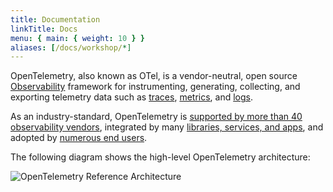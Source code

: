 ```yaml
---
title: Documentation
linkTitle: Docs
menu: { main: { weight: 10 } }
aliases: [/docs/workshop/*]
---
```


OpenTelemetry, also known as OTel, is a vendor-neutral, open source
[Observability](concepts/observability-primer/#what-is-observability) framework
for instrumenting, generating, collecting, and exporting telemetry data such as
[traces](/docs/concepts/signals/traces/),
[metrics](/docs/concepts/signals/metrics/), and
[logs](/docs/concepts/signals/logs/).

As an industry-standard, OpenTelemetry is
[supported by more than 40 observability vendors](/ecosystem/vendors/),
integrated by many [libraries, services, and apps](/ecosystem/integrations), and
adopted by [numerous end users](/ecosystem/adopters).

The following diagram shows the high-level OpenTelemetry architecture:

![OpenTelemetry Reference Architecture](/img/otel-diagram.svg)
